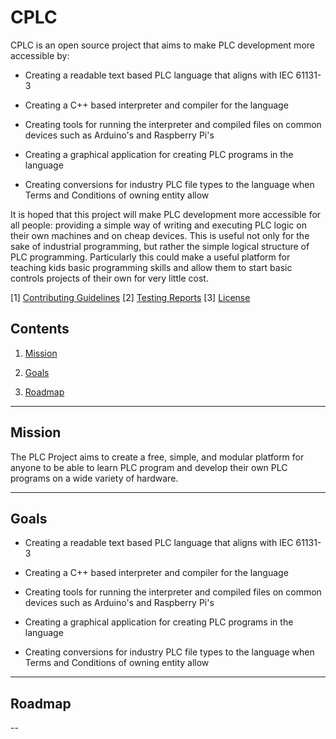 # CPLC
 
CPLC is an open source project that aims to make PLC development more accessible by:

+ Creating a readable text based PLC language that aligns with IEC 61131-3

+ Creating a C++ based interpreter and compiler for the language

+ Creating tools for running the interpreter and compiled files on common devices such as Arduino's and Raspberry Pi's

+ Creating a graphical application for creating PLC programs in the language

+ Creating conversions for industry PLC file types to the language when Terms and Conditions of owning entity allow

It is hoped that this project will make PLC development more accessible for all people: providing a simple way of writing and executing PLC logic on their own machines and on cheap devices. This is useful not only for the sake of industrial programming, but rather the simple logical structure of PLC programming. Particularly this could make a useful platform for teaching kids basic programming skills and allow them to start basic controls projects of their own for very little cost.

[1] [Contributing Guidelines](/CONTRIBUTING.md) [2] [Testing Reports](/Testing/TESTING.md) [3] [License](/License) 

## Contents

1. [Mission](#Mission) 

2. [Goals](#Goals) 

3. [Roadmap](#Roadmap) 

---

## Mission

The PLC Project aims to create a free, simple, and modular platform for anyone to be able to learn PLC program and develop their own PLC programs on a wide variety of hardware.  

---

## Goals

+ Creating a readable text based PLC language that aligns with IEC 61131-3

+ Creating a C++ based interpreter and compiler for the language

+ Creating tools for running the interpreter and compiled files on common devices such as Arduino's and Raspberry Pi's

+ Creating a graphical application for creating PLC programs in the language

+ Creating conversions for industry PLC file types to the language when Terms and Conditions of owning entity allow

---

## Roadmap

--
